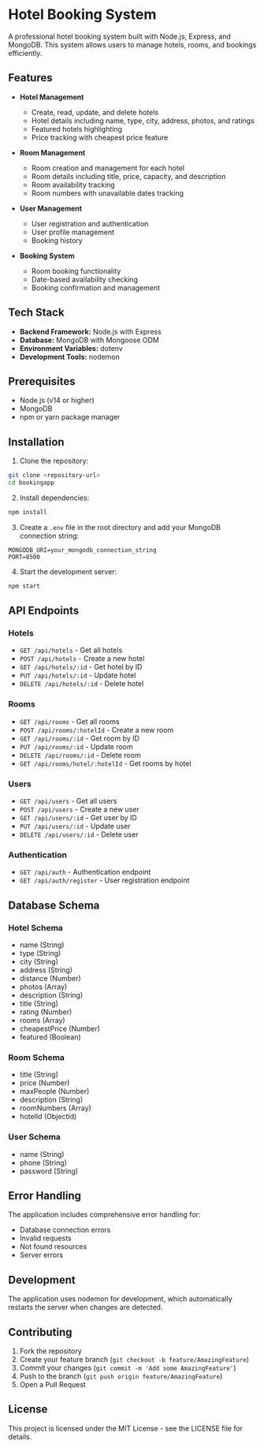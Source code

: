 # Hotel Booking System

A professional hotel booking system built with Node.js, Express, and MongoDB. This system allows users to manage hotels, rooms, and bookings efficiently.

## Features

- **Hotel Management**
  - Create, read, update, and delete hotels
  - Hotel details including name, type, city, address, photos, and ratings
  - Featured hotels highlighting
  - Price tracking with cheapest price feature

- **Room Management**
  - Room creation and management for each hotel
  - Room details including title, price, capacity, and description
  - Room availability tracking
  - Room numbers with unavailable dates tracking

- **User Management**
  - User registration and authentication
  - User profile management
  - Booking history

- **Booking System**
  - Room booking functionality
  - Date-based availability checking
  - Booking confirmation and management

## Tech Stack

- **Backend Framework:** Node.js with Express
- **Database:** MongoDB with Mongoose ODM
- **Environment Variables:** dotenv
- **Development Tools:** nodemon

## Prerequisites

- Node.js (v14 or higher)
- MongoDB
- npm or yarn package manager

## Installation

1. Clone the repository:
```bash
git clone <repository-url>
cd bookingapp
```

2. Install dependencies:
```bash
npm install
```

3. Create a `.env` file in the root directory and add your MongoDB connection string:
```
MONGODB_URI=your_mongodb_connection_string
PORT=8500
```

4. Start the development server:
```bash
npm start
```

## API Endpoints

### Hotels
- `GET /api/hotels` - Get all hotels
- `POST /api/hotels` - Create a new hotel
- `GET /api/hotels/:id` - Get hotel by ID
- `PUT /api/hotels/:id` - Update hotel
- `DELETE /api/hotels/:id` - Delete hotel

### Rooms
- `GET /api/rooms` - Get all rooms
- `POST /api/rooms/:hotelId` - Create a new room
- `GET /api/rooms/:id` - Get room by ID
- `PUT /api/rooms/:id` - Update room
- `DELETE /api/rooms/:id` - Delete room
- `GET /api/rooms/hotel/:hotelId` - Get rooms by hotel

### Users
- `GET /api/users` - Get all users
- `POST /api/users` - Create a new user
- `GET /api/users/:id` - Get user by ID
- `PUT /api/users/:id` - Update user
- `DELETE /api/users/:id` - Delete user

### Authentication
- `GET /api/auth` - Authentication endpoint
- `GET /api/auth/register` - User registration endpoint

## Database Schema

### Hotel Schema
- name (String)
- type (String)
- city (String)
- address (String)
- distance (Number)
- photos (Array)
- description (String)
- title (String)
- rating (Number)
- rooms (Array)
- cheapestPrice (Number)
- featured (Boolean)

### Room Schema
- title (String)
- price (Number)
- maxPeople (Number)
- description (String)
- roomNumbers (Array)
- hotelId (ObjectId)

### User Schema
- name (String)
- phone (String)
- password (String)

## Error Handling

The application includes comprehensive error handling for:
- Database connection errors
- Invalid requests
- Not found resources
- Server errors

## Development

The application uses nodemon for development, which automatically restarts the server when changes are detected.

## Contributing

1. Fork the repository
2. Create your feature branch (`git checkout -b feature/AmazingFeature`)
3. Commit your changes (`git commit -m 'Add some AmazingFeature'`)
4. Push to the branch (`git push origin feature/AmazingFeature`)
5. Open a Pull Request

## License

This project is licensed under the MIT License - see the LICENSE file for details. 